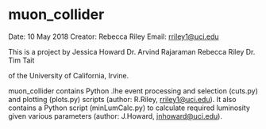 # muon_collider

Date: 10 May 2018
Creator: Rebecca Riley
Email: rriley1@uci.edu

This is a project by
	Jessica Howard
	Dr. Arvind Rajaraman
	Rebecca Riley
	Dr. Tim Tait

of the University of California, Irvine.

muon_collider contains Python .lhe event processing and selection (cuts.py) and plotting (plots.py) scripts (author: R.Riley, rriley1@uci.edu). It also contains a Python script (minLumCalc.py) to calculate required luminosity given various parameters (author: J.Howard, jnhoward@uci.edu).
